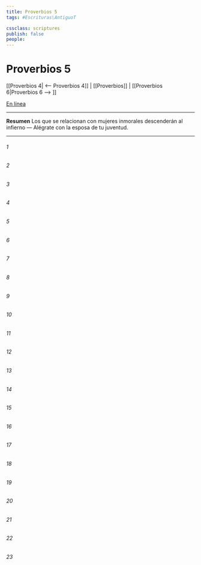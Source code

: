 ```yaml
---
title: Proverbios 5
tags: #Escrituras\AntiguoT

cssclass: scriptures
publish: false
people:
---
```


# Proverbios 5
[[Proverbios 4| <-- Proverbios 4]] | [[Proverbios]] | [[Proverbios 6|Proverbios 6 --> ]]

[En línea](https://churchofjesuschrist.org/study/scriptures/ot/prov/5?lang=spa)

---
__Resumen__
Los que se relacionan con mujeres inmorales descenderán al infierno — Alégrate con la esposa de tu juventud.

---
###### 1 


###### 2 


###### 3 


###### 4 


###### 5 


###### 6 


###### 7 


###### 8 


###### 9 


###### 10 


###### 11 


###### 12 


###### 13 


###### 14 


###### 15 


###### 16 


###### 17 


###### 18 


###### 19 


###### 20 


###### 21 


###### 22 


###### 23 


